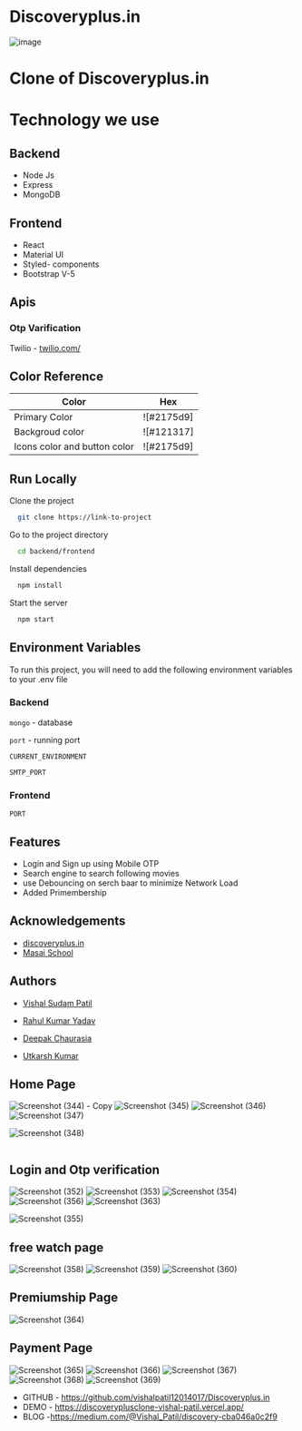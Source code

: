 # Discoveryplus.in




![image](https://user-images.githubusercontent.com/87421912/146785829-f0348bd7-fb5e-4b4e-bd4f-49fb8d55a281.png)

# Clone of Discoveryplus.in

# Technology we use

## Backend
- Node Js
- Express
- MongoDB


## Frontend
- React
- Material UI
- Styled- components
- Bootstrap V-5

## Apis



### Otp Varification
Twilio -  [twilio.com/](https://www.twilio.com/) 





## Color Reference

| Color             | Hex                                                                |
| ----------------- | ------------------------------------------------------------------ |
| Primary Color  | ![#2175d9] |
| Backgroud color | ![#121317] |
| Icons color and button color| ![#2175d9] |



## Run Locally

Clone the project

```bash
  git clone https://link-to-project
```

Go to the project directory

```bash
  cd backend/frontend
```

Install dependencies

```bash
  npm install
```

Start the server

```bash
  npm start
```


## Environment Variables

To run this project, you will need to add the following environment variables to your .env file

### Backend

`mongo` - database

`port` - running port


`CURRENT_ENVIRONMENT`



`SMTP_PORT`


### Frontend


`PORT`


## Features

- Login and Sign up using Mobile OTP
- Search engine to search following movies 
- use Debouncing on serch baar to minimize Network Load
- Added Primembership 


## Acknowledgements

 - [discoveryplus.in](https://www.discoveryplus.in/)
 - [Masai School](https://masaischool.com/)
  

## Authors

- [Vishal Sudam Patil](https://github.com/vishalpatil12014017)

- [Rahul Kumar Yadav](https://github.com/rahulyadav96)

- [Deepak Chaurasia](https://github.com/deepak-chaurasiyaa)

- [Utkarsh Kumar](https://github.com/Utkarsh4970)


## Home Page
![Screenshot (344) - Copy](https://user-images.githubusercontent.com/87421912/146786141-8b808556-80e5-4fe6-8115-6209c3c53dc4.png)
![Screenshot (345)](https://user-images.githubusercontent.com/87421912/146786165-607f18fd-f9e9-41e5-94f6-924235c6bed4.png)
![Screenshot (346)](https://user-images.githubusercontent.com/87421912/146786184-3495d23a-fbde-46df-a88d-e5b6cd227e51.png)
![Screenshot (347)](https://user-images.githubusercontent.com/87421912/146786207-5e85d2a5-0ac2-4d5e-86d4-59cacbe8ca3f.png)

![Screenshot (348)](https://user-images.githubusercontent.com/87421912/146786047-b17269c0-cf73-4a39-8eda-4f4d39da168e.png)



![]()


## Login and Otp verification
![Screenshot (352)](https://user-images.githubusercontent.com/87421912/146786258-48b970e8-aa29-45d4-a8e0-c35f75d219f1.png)
![Screenshot (353)](https://user-images.githubusercontent.com/87421912/146786274-91d8ed7f-88d1-4b4c-a42a-540e16554f3a.png)
![Screenshot (354)](https://user-images.githubusercontent.com/87421912/146786328-a25a195b-b1cc-497b-b620-f25d3a85da01.png)
![Screenshot (356)](https://user-images.githubusercontent.com/87421912/146786350-538a1fec-dc28-4fd1-97e4-c5054ae59012.png)
![Screenshot (363)](https://user-images.githubusercontent.com/87421912/146786564-0ba114d5-9dbe-485d-bea6-36f5032c49da.png)

![Screenshot (355)](https://user-images.githubusercontent.com/87421912/146786299-1f30d65e-5ced-4693-85ab-d2f702cbd2cb.png)

## free watch page
![Screenshot (358)](https://user-images.githubusercontent.com/87421912/146786469-cf1bad8f-4cde-4c21-a2e3-7a0dc3c1c00a.png)
![Screenshot (359)](https://user-images.githubusercontent.com/87421912/146786503-7213cd42-76b3-44c4-bf14-41eabab35c0c.png)
![Screenshot (360)](https://user-images.githubusercontent.com/87421912/146786513-74b1dabc-04b1-4c14-b0f2-72b91c09cc0e.png)

## Premiumship Page
![Screenshot (364)](https://user-images.githubusercontent.com/87421912/146786593-a962bb43-0827-4101-be2a-5c730a8c885b.png)

## Payment Page
![Screenshot (365)](https://user-images.githubusercontent.com/87421912/146786626-3e8630bf-888f-4039-a7e4-a95d131e0474.png)
![Screenshot (366)](https://user-images.githubusercontent.com/87421912/146786657-33cf1c08-797c-4f37-91ed-6ec5cbbf07d4.png)
![Screenshot (367)](https://user-images.githubusercontent.com/87421912/146786696-12f19c2c-2dc4-45b5-8919-2aca236e0c19.png)
![Screenshot (368)](https://user-images.githubusercontent.com/87421912/146786721-bc6dceea-19ea-4742-9049-94125c63b8d3.png)
![Screenshot (369)](https://user-images.githubusercontent.com/87421912/146786747-cd9c0f72-972c-436b-bba1-b7ae845cd4a0.png)





- GITHUB - https://github.com/vishalpatil12014017/Discoveryplus.in
- DEMO - https://discoveryplusclone-vishal-patil.vercel.app/
- BLOG -https://medium.com/@Vishal_Patil/discovery-cba046a0c2f9
